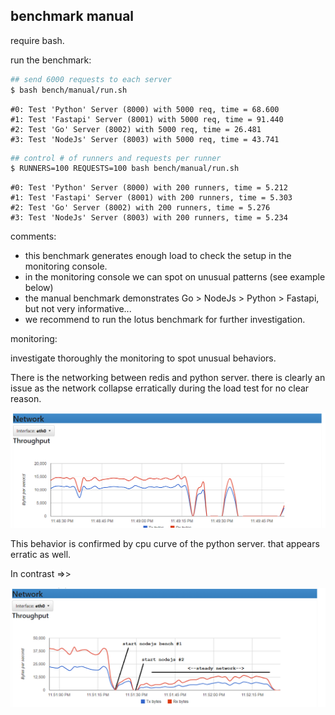 ## benchmark manual

require bash.

run the benchmark:
````bash
## send 6000 requests to each server
$ bash bench/manual/run.sh
````
````output
#0: Test 'Python' Server (8000) with 5000 req, time = 68.600
#1: Test 'Fastapi' Server (8001) with 5000 req, time = 91.440
#2: Test 'Go' Server (8002) with 5000 req, time = 26.481
#3: Test 'NodeJs' Server (8003) with 5000 req, time = 43.741
````

````bash
## control # of runners and requests per runner
$ RUNNERS=100 REQUESTS=100 bash bench/manual/run.sh
````
````output
#0: Test 'Python' Server (8000) with 200 runners, time = 5.212
#1: Test 'Fastapi' Server (8001) with 200 runners, time = 5.303
#2: Test 'Go' Server (8002) with 200 runners, time = 5.276
#3: Test 'NodeJs' Server (8003) with 200 runners, time = 5.234
````

comments:
- this benchmark generates enough load to check the setup in the monitoring console.
- in the monitoring console we can spot on unusual patterns (see example below)
- the manual benchmark demonstrates Go > NodeJs > Python > Fastapi, but not very informative...
- we recommend to run the lotus benchmark for further investigation.

monitoring:

investigate thoroughly the monitoring to spot unusual behaviors. 

There is the networking between redis and python server. there is clearly an issue as the network collapse erratically during the load test for no clear reason.

![network_redis_python_bench.png](./reports/network_redis_python_bench.png)

This behavior is confirmed by cpu curve of the python server. that appears erratic as well.

In contrast =>>

![network_redis_python_bench.png](./reports/network_redis_nodejs_bench.png)
